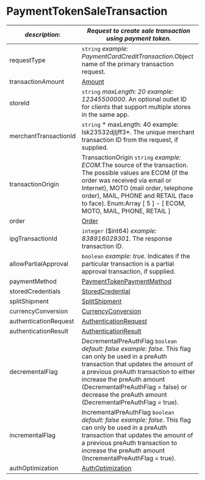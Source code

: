 
# PaymentTokenSaleTransaction

| *description*:   | *Request to create sale transaction using payment token.*|
|----|----|
| requestType |    ``` string ```  *example:   PaymentCardCreditTransaction*.Object name of the primary transaction request.|
| transactionAmount | [Amount](?path=docs/schemas-md/Amount.md)|
| storeId |    ``` string ```  *maxLength: 20  example: 12345500000*. An optional outlet ID for clients that support multiple stores in the same app.|
| merchantTransactionId |    ``` string ```   * maxLength: 40 example: lsk23532djljff3*. The unique merchant transaction ID from the request, if supplied.|
| transactionOrigin |  TransactionOrigin  ``` string ```  *example: ECOM*.The source of the transaction. The possible values are ECOM (if the order was received via email or Internet), MOTO (mail order, telephone order), MAIL, PHONE and RETAIL (face to face). Enum:Array [ 5 ] - [ ECOM, MOTO, MAIL, PHONE, RETAIL ]|
| order | [Order](?path=docs/schemas-md/Order.md)|
| ipgTransactionId |    ``` integer ``` ($int64)  *example: 838916029301*. The response transaction ID.|
| allowPartialApproval |    ``` boolean ```  *example: true*. Indicates if the particular transaction is a partial approval transaction, if supplied.|
| paymentMethod | [PaymentTokenPaymentMethod](?path=docs/schemas-md/PaymentTokenPaymentMethod.md)|
| storedCredentials | [StoredCredential](?path=docs/schemas-md/StoredCredential.md)|
| splitShipment | [SplitShipment](?path=docs/schemas-md/SplitShipment.md)|
| currencyConversion | [CurrencyConversion](?path=docs/schemas-md/CurrencyConversion.md)|
| authenticationRequest | [AuthenticationRequest](?path=docs/schemas-md/AuthenticationRequest.md)| 
| authenticationResult | [AuthenticationResult](?path=docs/schemas-md/AuthenticationResult.md)|
| decrementalFlag |  DecrementalPreAuthFlag  ``` boolean ```  *default: false  example: false*. This flag can only be used in a preAuth transaction that updates the amount of a previous preAuth transaction to either increase the preAuth amount (DecrementalPreAuthFlag = false) or decrease the preAuth amount (DecrementalPreAuthFlag = true).|
| incrementalFlag |  IncrementalPreAuthFlag  ``` boolean ```  *default: false example: false*. This flag can only be used in a preAuth transaction that updates the amount of a previous preAuth transaction to increase the preAuth amount (IncrementalPreAuthFlag = true).|
| authOptimization | [AuthOptimization](?path=docs/schemas-md/AuthOptimization.md)|     




   



 
